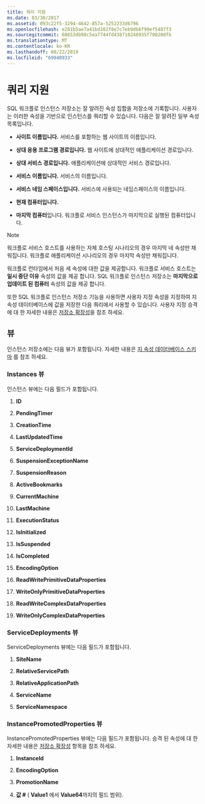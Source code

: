 ```yaml
---
title: 쿼리 지원
ms.date: 03/30/2017
ms.assetid: 093c22f5-3294-4642-857a-5252233d6796
ms.openlocfilehash: e281b5ae7a41bd282f8e7c7eb9db6f99ef5487f3
ms.sourcegitcommit: 68653db98c5ea7744fd438710248935f70020dfb
ms.translationtype: MT
ms.contentlocale: ko-KR
ms.lasthandoff: 08/22/2019
ms.locfileid: "69948933"
---
```

# <a name="support-for-queries"></a>쿼리 지원
SQL 워크플로 인스턴스 저장소는 잘 알려진 속성 집합을 저장소에 기록합니다. 사용자는 이러한 속성을 기반으로 인스턴스를 쿼리할 수 있습니다. 다음은 잘 알려진 일부 속성 목록입니다.  
  
- **사이트 이름입니다.** 서비스를 포함하는 웹 사이트의 이름입니다.  
  
- **상대 응용 프로그램 경로입니다.** 웹 사이트에 상대적인 애플리케이션 경로입니다.  
  
- **상대 서비스 경로입니다.** 애플리케이션에 상대적인 서비스 경로입니다.  
  
- **서비스 이름입니다.** 서비스의 이름입니다.  
  
- **서비스 네임 스페이스입니다.** 서비스에 사용되는 네임스페이스의 이름입니다.  
  
- **현재 컴퓨터입니다.**  
  
- **마지막 컴퓨터**입니다. 워크플로 서비스 인스턴스가 마지막으로 실행된 컴퓨터입니다.  
  
> [!NOTE]
> 워크플로 서비스 호스트를 사용하는 자체 호스팅 시나리오의 경우 마지막 네 속성만 채워집니다. 워크플로 애플리케이션 시나리오의 경우 마지막 속성만 채워집니다.  
  
 워크플로 런타임에서 처음 세 속성에 대한 값을 제공합니다. 워크플로 서비스 호스트는 **일시 중단 이유** 속성의 값을 제공 합니다. SQL 워크플로 인스턴스 저장소는 **마지막으로 업데이트 된 컴퓨터** 속성의 값을 제공 합니다.  
  
 또한 SQL 워크플로 인스턴스 저장소 기능을 사용하면 사용자 지정 속성을 지정하여 지속성 데이터베이스에 값을 저장한 다음 쿼리에서 사용할 수 있습니다. 사용자 지정 승격에 대 한 자세한 내용은 [저장소 확장성](store-extensibility.md)을 참조 하세요.  
  
## <a name="views"></a>뷰  
 인스턴스 저장소에는 다음 뷰가 포함됩니다. 자세한 내용은 [지 속성 데이터베이스 스키마](persistence-database-schema.md) 를 참조 하세요.  
  
### <a name="the-instances-view"></a>Instances 뷰  
 인스턴스 뷰에는 다음 필드가 포함됩니다.  
  
1. **ID**  
  
2. **PendingTimer**  
  
3. **CreationTime**  
  
4. **LastUpdatedTime**  
  
5. **ServiceDeploymentId**  
  
6. **SuspensionExceptionName**  
  
7. **SuspensionReason**  
  
8. **ActiveBookmarks**  
  
9. **CurrentMachine**  
  
10. **LastMachine**  
  
11. **ExecutionStatus**  
  
12. **IsInitialized**  
  
13. **IsSuspended**  
  
14. **IsCompleted**  
  
15. **EncodingOption**  
  
16. **ReadWritePrimitiveDataProperties**  
  
17. **WriteOnlyPrimitiveDataProperties**  
  
18. **ReadWriteComplexDataProperties**  
  
19. **WriteOnlyComplexDataProperties**  
  
### <a name="the-servicedeployments-view"></a>ServiceDeployments 뷰  
 ServiceDeployments 뷰에는 다음 필드가 포함됩니다.  
  
1. **SiteName**  
  
2. **RelativeServicePath**  
  
3. **RelativeApplicationPath**  
  
4. **ServiceName**  
  
5. **ServiceNamespace**  
  
### <a name="the-instancepromotedproperties-view"></a>InstancePromotedProperties 뷰  
 InstancePromotedProperties 뷰에는 다음 필드가 포함됩니다. 승격 된 속성에 대 한 자세한 내용은 [저장소 확장성](store-extensibility.md) 항목을 참조 하세요.  
  
1. **InstanceId**  
  
2. **EncodingOption**  
  
3. **PromotionName**  
  
4. **값 #** ( **Value1** 에서 **Value64**까지의 필드 범위).

